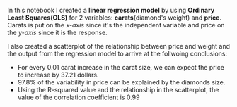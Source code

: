 In this notebook I created a **linear regression model** by using **Ordinary Least Squares(OLS)** for 2 variables: **carats**(diamond's weight) and **price**.
Carats is put on the _x-axis_ since it's the independent variable and price on the _y-axis_ since it is the response.

I also created a scatterplot of the relationship between price and weight and the output from the regression model to arrive at the follwoing conclusions:
<br />
  - For every 0.01 carat increase in the carat size, we can expect the price to increase by 37.21 dollars.  <br />
  - 97.8% of the variability in price can be explained by the diamonds size.  <br />
  - Using the R-squared value and the relationship in the scatterplot, the value of the correlation coefficient is 0.99  <br />

